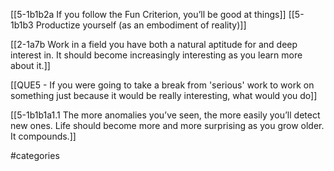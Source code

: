 [[5-1b1b2a If you follow the Fun Criterion, you’ll be good at things]]
[[5-1b1b3 Productize yourself (as an embodiment of reality)]]

[[2-1a7b Work in a field you have both a natural aptitude for and deep interest in. It should become increasingly interesting as you learn more about it.]]

[[QUE5 - If you were going to take a break from 'serious' work to work on something just because it would be really interesting, what would you do]]

[[5-1b1b1a1.1 The more anomalies you’ve seen, the more easily you’ll detect new ones. Life should become more and more surprising as you grow older. It compounds.]]

#categories 